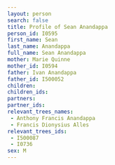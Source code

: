 ```yaml
---
layout: person
search: false
title: Profile of Sean Anandappa
person_id: I0595
first_name: Sean
last_name: Anandappa
full_name: Sean Anandappa
mother: Marie Quinne
mother_id: I0594
father: Ivan Anandappa
father_id: I500052
children:
children_ids:
partners:
partner_ids:
relevant_trees_names:
 - Anthony Francis Anandappa
 - Francis Dionysius Alles
relevant_trees_ids:
 - I500087
 - I0736
sex: M
---
```


